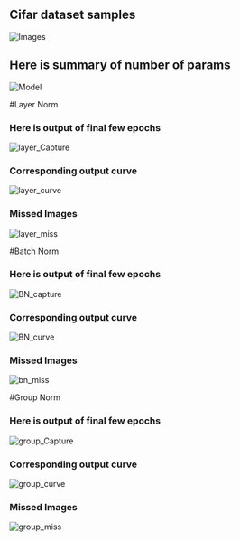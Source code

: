 ## Cifar dataset samples
![Images](https://github.com/gdeotale/ERA/assets/8176219/320c6e43-6947-4920-9073-d818adfeb680)
## Here is summary of number of params
![Model](https://github.com/gdeotale/ERA/assets/8176219/e62f42e9-c3a5-45e1-b48d-aef23763cf49)

#Layer Norm

### Here is output of final few epochs
![layer_Capture](https://github.com/gdeotale/ERA/assets/8176219/7538d3b9-5332-4fc3-b87d-f6dde38abc12)
### Corresponding output curve
![layer_curve](https://github.com/gdeotale/ERA/assets/8176219/aced2555-e483-4ff5-8adb-40c7626a20f3)
### Missed Images
![layer_miss](https://github.com/gdeotale/ERA/assets/8176219/b80226f4-a157-4773-95cb-151094888dea)

#Batch Norm
### Here is output of final few epochs
![BN_capture](https://github.com/gdeotale/ERA/assets/8176219/879e076d-a2bb-4a31-87a6-d6fbf02f9503)
### Corresponding output curve
![BN_curve](https://github.com/gdeotale/ERA/assets/8176219/7c6e9aa1-95d2-4df1-804b-0ccc0458eaab)
### Missed Images
![bn_miss](https://github.com/gdeotale/ERA/assets/8176219/9a25409c-b5ec-422d-bc6c-43c8d7a3a3bd)

#Group Norm
### Here is output of final few epochs
![group_Capture](https://github.com/gdeotale/ERA/assets/8176219/8fcc1dc9-17c3-42e2-a986-e824d8481134)
### Corresponding output curve
![group_curve](https://github.com/gdeotale/ERA/assets/8176219/595f4ada-bd2d-430c-baf4-a62f0d0a2b93)
### Missed Images
![group_miss](https://github.com/gdeotale/ERA/assets/8176219/e5297fb2-613e-45d4-9b04-c695ef3de86d)
